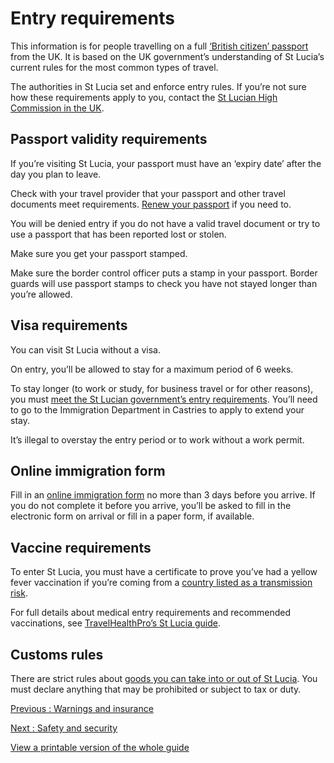 # Entry requirements

This information is for people travelling on a full [‘British citizen’ passport](https://www.gov.uk/types-of-british-nationality) from the UK. It is based on the UK government’s understanding of St Lucia’s current rules for the most common types of travel.

The authorities in St Lucia set and enforce entry rules. If you’re not sure how these requirements apply to you, contact the [St Lucian High Commission in the UK](https://www.govt.lc/ministries/external-affairs-international-trade-and-civil-aviation/high-commission-for-saint-lucia).

## Passport validity requirements

If you’re visiting St Lucia, your passport must have an ‘expiry date’ after the day you plan to leave.

Check with your travel provider that your passport and other travel documents meet requirements. [Renew your passport](https://www.gov.uk/renew-adult-passport/renew) if you need to.

You will be denied entry if you do not have a valid travel document or try to use a passport that has been reported lost or stolen.

Make sure you get your passport stamped.

Make sure the border control officer puts a stamp in your passport. Border guards will use passport stamps to check you have not stayed longer than you’re allowed.

## Visa requirements

You can visit St Lucia without a visa.

On entry, you’ll be allowed to stay for a maximum period of 6 weeks.

To stay longer (to work or study, for business travel or for other reasons), you must [meet the St Lucian government’s entry requirements](https://externalaffairs.gov.lc/extension-of-stay/). You’ll need to go to the Immigration Department in Castries to apply to extend your stay.

It’s illegal to overstay the entry period or to work without a work permit.

## Online immigration form

Fill in an [online immigration form](https://www.stlucia.org/en_UK/entry/) no more than 3 days before you arrive. If you do not complete it before you arrive, you’ll be asked to fill in the electronic form on arrival or fill in a paper form, if available.

## Vaccine requirements

To enter St Lucia, you must have a certificate to prove you’ve had a yellow fever vaccination if you’re coming from a [country listed as a transmission risk](https://nathnacyfzone.org.uk/factsheet/65/countries-with-risk-of-yellow-fever-transmission).

For full details about medical entry requirements and recommended vaccinations, see [TravelHealthPro’s St Lucia guide](https://travelhealthpro.org.uk/country/208/st-lucia#Vaccine_Recommendations).

## Customs rules

There are strict rules about [goods you can take into or out of St Lucia](http://www.customs.gov.lc/travellers-information.php). You must declare anything that may be prohibited or subject to tax or duty.

[Previous
:
Warnings and insurance](/foreign-travel-advice/st-lucia)

[Next
:
Safety and security](/foreign-travel-advice/st-lucia/safety-and-security)

[View a printable version of the whole guide](/foreign-travel-advice/st-lucia/print)